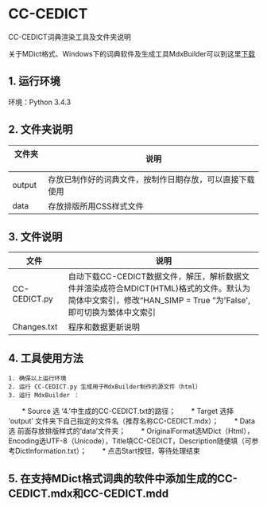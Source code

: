 ﻿# CC-CEDICT

CC-CEDICT词典渲染工具及文件夹说明

关于MDict格式、Windows下的词典软件及生成工具MdxBuilder可以到这里[下载](http://www.octopus-studio.com/download.cn.htm)

## 1. 运行环境

环境：Python 3.4.3

## 2. 文件夹说明

文件夹   |   说明
--------|----------------------------------------------------
output  | 存放已制作好的词典文件，按制作日期存放，可以直接下载使用
data    | 存放排版所用CSS样式文件

## 3. 文件说明

文件   |   说明
--------------|------------------------------------------------------------------------
CC-CEDICT.py  |  自动下载CC-CEDICT数据文件，解压，解析数据文件并渲染成符合MDICT(HTML)格式的文件。默认为简体中文索引，修改“HAN_SIMP = True ”为'False', 即可切换为繁体中文索引
Changes.txt  |  程序和数据更新说明

## 4. 工具使用方法

    1. 确保以上运行环境
    2. 运行 CC-CEDICT.py 生成用于MdxBuilder制作的源文件（html）
    3. 运行 MdxBuilder ：
        * Source 选 ‘4.’中生成的CC-CEDICT.txt的路径；
        * Target 选择 ‘output’ 文件夹下自己指定的文件名（推荐名称CC-CEDICT.mdx）；
        * Data 选 前面存放排版样式的‘data’文件夹；
        * OriginalFormat选MDict（Html），Encoding选UTF-8（Unicode），Title填CC-CEDICT，Description随便填（可参考DictInformation.txt）；
        * 点击Start按钮，等待处理结束
        
## 5. 在支持MDict格式词典的软件中添加生成的CC-CEDICT.mdx和CC-CEDICT.mdd
